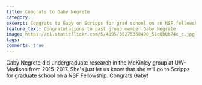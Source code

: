 ```yaml
---
title: Congrats to Gaby Negrete
category: 
excerpt: Congrats to Gaby on Scripps for grad school on an NSF fellowship!
feature_text: Congratulations to past group member Gaby Negrete 
image: https://c1.staticflickr.com/5/4095/35275368490_51d0b0b74c_c.jpg
tags: 
comments: true
---
```


Gaby Negrete did undergraduate research in the McKinley group at UW-Madison from 2015-2017. She's just let us know that she will go to Scripps for graduate school on a NSF Fellowship. Congrats Gaby!